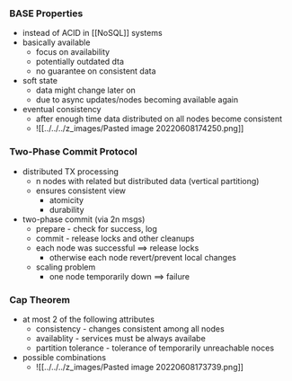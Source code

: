 ### BASE Properties
+ instead of ACID in [[NoSQL]] systems
+ basically available
	+ focus on availability
	+ potentially outdated dta
	+ no guarantee on consistent data
+ soft state
	+ data might change later on
	+ due to async updates/nodes becoming available again
+ eventual consistency
	+ after enough time data distributed on all nodes become consistent
	+ ![[../../../z_images/Pasted image 20220608174250.png]]

### Two-Phase Commit Protocol
+ distributed TX processing
	+ n nodes with related but distributed data (vertical partitiong)
	+ ensures consistent view
		+ atomicity
		+ durability
+ two-phase commit (via 2n msgs)
	+ prepare - check for success, log 
	+ commit - release locks and other cleanups
	+ each node was successful ==> release locks
		+ otherwise each node revert/prevent local changes
	+ scaling problem
		+ one node temporarily down ==> failure

### Cap Theorem
+ at most 2 of the following attributes
	+ consistency - changes consistent among all nodes
	+ availablity - services must be always availabe
	+ partition tolerance - tolerance of temporarily unreachable noces
+ possible combinations
	+ ![[../../../z_images/Pasted image 20220608173739.png]]

